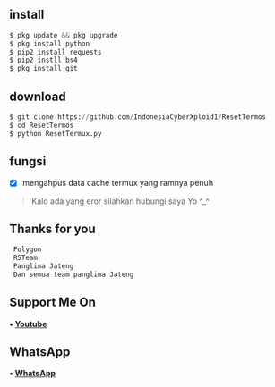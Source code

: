 ## install
```python
$ pkg update && pkg upgrade
$ pkg install python
$ pip2 install requests
$ pip2 instll bs4
$ pkg install git
```

## download
```python
$ git clone https://github.com/IndonesiaCyberXploid1/ResetTermos
$ cd ResetTermos
$ python ResetTermux.py
```

## fungsi
- [x] mengahpus data cache termux yang ramnya penuh

> Kalo ada yang eror silahkan hubungi saya Yo ^_^

## Thanks for you
```php
 Polygon
 RSTeam
 Panglima Jateng
 Dan semua team panglima Jateng
```
## Support Me On
<b>• [Youtube](https://youtube.com/channel/UCLgsOkTQlyixvUHia5pTA3w)</b>
</br>
## WhatsApp
<b>• [WhatsApp](https://api.whatsapp.com/send?phone=+62812-1229-9176&text=Assalamualaikum)</b>
<br>
